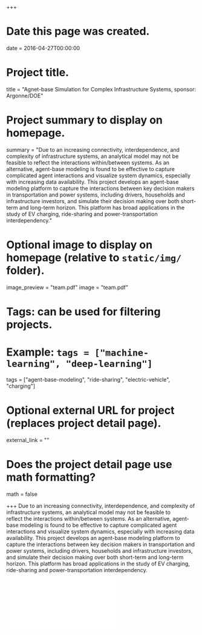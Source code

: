 +++
# Date this page was created.
date = 2016-04-27T00:00:00

# Project title.
title = "Agnet-base Simulation for Complex Infrastructure Systems, sponsor: Argonne/DOE"

# Project summary to display on homepage.
summary = "Due to an increasing connectivity, interdependence, and complexity of infrastructure systems, an analytical model may not be feasible to reflect the interactions within/between systems. As an alternative, agent-base modeling is found to be effective to capture complicated agent interactions and visualize system dynamics, especially with increasing data availability. This project develops an agent-base modeling platform to capture the interactions between key decision makers in transportation and power systems, including drivers, households and infrastructure investors, and simulate their decision making over both short-term and long-term horizon. This platform has broad applications in the study of EV charging, ride-sharing and power-transportation interdependency."

# Optional image to display on homepage (relative to `static/img/` folder).
image_preview = "team.pdf"
image = "team.pdf"

# Tags: can be used for filtering projects.
# Example: `tags = ["machine-learning", "deep-learning"]`
tags = ["agent-base-modeling", "ride-sharing", "electric-vehicle", "charging"]

# Optional external URL for project (replaces project detail page).
external_link = ""

# Does the project detail page use math formatting?
math = false

+++
Due to an increasing connectivity, interdependence, and complexity of infrastructure systems, an analytical model may not be feasible to reflect the interactions within/between systems. As an alternative, agent-base modeling is found to be effective to capture complicated agent interactions and visualize system dynamics, especially with increasing data availability. This project develops an agent-base modeling platform to capture the interactions between key decision makers in transportation and power systems, including drivers, households and infrastructure investors, and simulate their decision making over both short-term and long-term horizon. This platform has broad applications in the study of EV charging, ride-sharing and power-transportation interdependency.
![TEAM model](/img/team.pdf)
